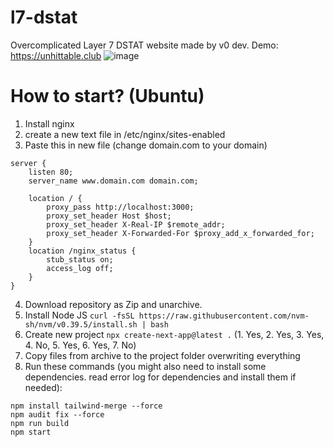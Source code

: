 # l7-dstat
Overcomplicated Layer 7 DSTAT website made by v0 dev.
Demo: https://unhittable.club
![image](https://github.com/user-attachments/assets/af08c704-ca0f-48c0-8e29-364aaf07c6ec)

# How to start? (Ubuntu)
1. Install nginx
2. create a new text file in /etc/nginx/sites-enabled
3. Paste this in new file (change domain.com to your domain)
```
server {
    listen 80;
    server_name www.domain.com domain.com;

    location / {
        proxy_pass http://localhost:3000;
        proxy_set_header Host $host;
        proxy_set_header X-Real-IP $remote_addr;
        proxy_set_header X-Forwarded-For $proxy_add_x_forwarded_for;
    }
    location /nginx_status {
        stub_status on;
        access_log off;
    }
}
```

4. Download repository as Zip and unarchive.
5. Install Node JS
`curl -fsSL https://raw.githubusercontent.com/nvm-sh/nvm/v0.39.5/install.sh | bash`
6. Create new project
`npx create-next-app@latest .`
(1. Yes, 2. Yes, 3. Yes, 4. No, 5. Yes, 6. Yes, 7. No)
7. Copy files from archive to the project folder overwriting everything
8. Run these commands (you might also need to install some dependencies. read error log for dependencies and install them if needed):
```
npm install tailwind-merge --force
npm audit fix --force
npm run build
npm start
```
